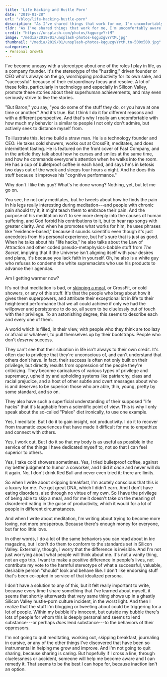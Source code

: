 ```yaml
---
title: 'Life Hacking and Hustle Porn'
date: "2019-01-28"
url: "/blog/life-hacking-hustle-porn"
description: "As I've shared things that work for me, I'm uncomfortably aware that they're similar to Silicon Valley standards that I think are harmful."
tldr: "As I've shared things that work for me, I'm uncomfortably aware that they're similar to Silicon Valley standards that I don't like appearing to endorse. From CrossFit workouts to meditation, many things that have been life-changing for me are also co-opted by impostors who use those powers for harm, not good."
credit: "https://unsplash.com/photos/kqguzgvYrtM"
image: "/media/2019/01/unsplash-photos-kqguzgvYrtM.jpg"
thumbnail: "/media/2019/01/unsplash-photos-kqguzgvYrtM.tn-500x500.jpg"
categories:
- Personal Growth
---
```

I've become uneasy with a stereotype about one of the roles I play in life, as a company founder.
It's the stereotype of the "hustling," driven founder or CEO who's always on the go, worshipping productivity for its own sake, and "successful" because of their extraordinary focus and resolve.
A lot of these folks, particularly in technology and especially in Silicon Valley, promote these stories about their superhuman achievements, and may even seriously strive to live the stories.
<!--more-->

"But Baron," you say, "you do some of the stuff they do, or you have at one time or another."
And it's true.
But I think I do it for different reasons and with a different perspective.
And that's why I really am uncomfortable with how much my behavior is similar to people I not only don't admire, but actively seek to distance myself from.

To illustrate this, let me build a straw man.
He is a technology founder and CEO.
He takes cold showers, works out at CrossFit, meditates, and does intermittent fasting.
He is featured on the front cover of Fast Company, and in the article they talk about how he curses and smiles at the same time, and how he commands everyone's attention when he walks into the room.
He has a cup of bulletproof coffee in each hand, and says he's in ketosis two days out of the week and sleeps four hours a night.
And he does this stuff because it improves his "cognitive performance."

Why don't I like this guy?
What's he done wrong?
Nothing, yet, but let me go on.

You see, he not only meditates, but he tweets about how he finds the pain in his legs really interesting during meditation---and people with chronic pain should try it, it might teach them to embrace their pain.
And the purpose of his meditation isn't to see more deeply into the causes of human suffering, and God forbid his contributions to it, but to hear rap songs with greater clarity.
And when he promotes what works for him, he uses phrases like "evidence-based," because it sounds scientific even though it's just anecdotes from his personal experience, but he's sure that is just as good.
When he talks about his "life hacks," he also talks about the Law of Attraction and other coded pseudo-metaphysics-babble stuff from *The Secret*, implying that if the Universe isn't aligning itself with *your* desires and plans, it's because you lack faith in yourself.
Oh, he also is a white guy who refuses to condemn the white supremacists who use his products to advance their agendas.

Am I getting warmer now?

It's not that meditation is bad, or [skipping a meal](/blog/skipping-breakfast/), or CrossFit, or cold showers, or any of this stuff.
It's that the people who brag about how it gives them superpowers, and attribute their exceptional lot in life to their heightened performance that we all could achieve if only we had the willpower and persistence to do so, all seem to be cluelessly out of touch with their privilege.
To an astonishing degree, this seems to describe each and every one of them.

A world which is filled, in their view, with people who they think are too lazy or afraid or whatever, to pull themselves up by their bootstraps. People who don't *deserve* success.

They can't see that their situation in life isn't always to their own credit.
It's often due to privilege that they're unconscious of, and can't understand that others don't have.
In fact, their success is often not only built on their privilege, but directly results from oppression of the people they're criticizing.
They become caricatures of various types of privilege and supremacy, upheld by and upholding systems like patriarchy, class and racial prejudice, and a host of other subtle and overt messages about who is and deserves to be superior: those who are able, thin, young, pretty by some standard, and so on.

They also have such a superficial understanding of their supposed "life hacks" that it's laughable from a scientific point of view.
This is why I only speak about the so-called "Paleo" diet ironically, to use one example.

Yes, I meditate.
But I do it to gain insight, not productivity.
I do it to recover from traumatic experiences that have made it difficult for me to empathize and connect with others.

Yes, I work out.
But I do it so that my body is as useful as possible in the service of the things I have dedicated myself to, not so that I can feel superior to others.

Yes, I take cold showers sometimes.
Yes, I tried bulletproof coffee, against my better judgment to humor a coworker, and I did it *once* and never will do it again.
No, I don't drink Red Bull and never even tried it; there are limits.

So when I write about skipping breakfast, I'm acutely conscious that this is a luxury for me.
I've got great DNA, which I didn't earn.
And I don't have eating disorders, also through no virtue of my own.
So I have the privilege of being able to skip a meal, and for me it doesn't take on the meaning of disordered eating in the guise of productivity, which it would for a lot of people in different circumstances.

And when I write about meditation, I'm writing about trying to become more loving, not more prosperous.
Because there's enough money for everyone, but far too little love.

In other words, I do a lot of the same behaviors you can read about in *Inc* magazine, but I don't do them to conform to the standards set in Silicon Valley.
Externally, though, I worry that the difference is invisible.
And I'm not just worrying about what people will think about me.
It's not a vanity thing, not an ego trip.
I want to make a positive difference in people's lives, not contribute my vote to the harmful stereotype of what a successful, valuable, desirable person "should" look and behave like.
I don't like endorsing stuff that's been co-opted in service of that idealized persona.

I don't have a solution to any of this, but it felt really important to write, because every time I share something that I've learned about myself, it seems that shortly afterwards that very same thing shows up in a ghastly Silicon Valley hustle-porn culture incident, in the worst light.
And then I realize that the stuff I'm blogging or tweeting about could be triggering for a lot of people.
Within my bubble it's innocent, but outside my bubble there's lots of people for whom this is deeply personal and seems to lend substance---or perhaps *does* lend substance---to the behaviors of their oppressors.

I'm not going to quit meditating, working out, skipping breakfast, journaling in cursive, or any of the other things I've discovered that have been so instrumental in helping me grow and improve.
And I'm not going to quit sharing, because sharing is caring.
But hopefully if I cross a line, through cluelessness or accident, someone will help me become aware and I can remedy it.
That seems to be the best I can hope for, because inaction isn't an option.
